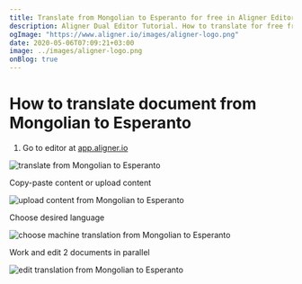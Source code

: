 ```yaml
---
title: Translate from Mongolian to Esperanto for free in Aligner Editor
description: Aligner Dual Editor Tutorial. How to translate for free from Mongolian to Esperanto. Aligner is multilingual document management platform. 
ogImage: "https://www.aligner.io/images/aligner-logo.png"
date: 2020-05-06T07:09:21+03:00
image: ../images/aligner-logo.png
onBlog: true
---
```


# How to translate document from Mongolian to Esperanto

1. Go to editor at [app.aligner.io](https://app.aligner.io "Aligner App web page")

![translate from Mongolian to Esperanto](../aligner-blank-editor.png "translate from Mongolian to Esperanto")

Copy-paste content or upload content

![upload content from Mongolian to Esperanto](../aligner-uploaded-document.png "upload content from Mongolian to Esperanto")

Choose desired language

![choose machine translation from Mongolian to Esperanto](../aligner-language-dropdown.png "choose machine translation from Mongolian to Esperanto")

Work and edit 2 documents in parallel

![edit translation from Mongolian to Esperanto](../aligner-double-sitded-editor.png "edit translation from Mongolian to Esperanto")

